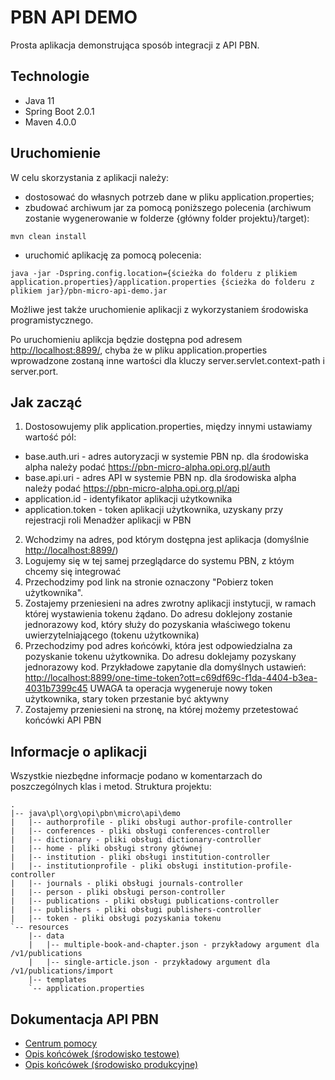 # PBN API DEMO
Prosta aplikacja demonstrująca sposób integracji z API PBN.

## Technologie
- Java 11
- Spring Boot 2.0.1
- Maven 4.0.0

## Uruchomienie
W celu skorzystania z aplikacji należy:
- dostosować do własnych potrzeb dane w pliku application.properties;
- zbudować archiwum jar za pomocą poniższego polecenia (archiwum zostanie wygenerowanie w folderze {główny folder projektu}/target):
```console
mvn clean install
```
- uruchomić aplikację za pomocą polecenia:
```console
java -jar -Dspring.config.location={ścieżka do folderu z plikiem application.properties}/application.properties {ścieżka do folderu z plikiem jar}/pbn-micro-api-demo.jar
```

Możliwe jest także uruchomienie aplikacji z wykorzystaniem środowiska programistycznego.

Po uruchomieniu aplikcja będzie dostępna pod adresem [http://localhost:8899/](http://localhost:8899/),
chyba że w pliku application.properties wprowadzone zostaną inne wartości dla kluczy
server.servlet.context-path i server.port.

## Jak zacząć

1. Dostosowujemy plik application.properties, między innymi ustawiamy wartość pól:
- base.auth.uri - adres autoryzacji w systemie PBN np. dla środowiska alpha należy podać https://pbn-micro-alpha.opi.org.pl/auth
- base.api.uri - adres API w systemie PBN np. dla środowiska alpha należy podać https://pbn-micro-alpha.opi.org.pl/api
- application.id - identyfikator aplikacji użytkownika
- application.token - token aplikacji użytkownika, uzyskany przy rejestracji roli Menadżer aplikacji w PBN
2. Wchodzimy na adres, pod którym dostępna jest aplikacja (domyślnie  [http://localhost:8899/](http://localhost:8899/))
3. Logujemy się w tej samej przeglądarce do systemu PBN, z któym chcemy się integrować
4. Przechodzimy pod link na stronie oznaczony "Pobierz token użytkownika".
5. Zostajemy przeniesieni na adres zwrotny aplikacji instytucji, w ramach której wystawienia tokenu żądano. Do adresu doklejony zostanie jednorazowy kod, który służy do pozyskania właściwego tokenu uwierzytelniającego (tokenu użytkownika)
6. Przechodzimy pod adres końcówki, która jest odpowiedzialna za pozyskanie tokenu użytkownika. Do adresu doklejamy pozyskany jednorazowy kod. Przykładowe zapytanie dla domyślnych ustawień: [http://localhost:8899/one-time-token?ott=c69df69c-f1da-4404-b3ea-4031b7399c45](http://localhost:8899/one-time-token?ott=)
 UWAGA ta operacja wygeneruje nowy token użytkownika, stary token przestanie być aktywny
7. Zostajemy przeniesieni na stronę, na której możemy przetestować końcówki API PBN

## Informacje o aplikacji
Wszystkie niezbędne informacje podano w komentarzach do poszczególnych klas i metod.
Struktura projektu:
```
.
|-- java\pl\org\opi\pbn\micro\api\demo
|   |-- authorprofile - pliki obsługi author-profile-controller 
|   |-- conferences - pliki obsługi conferences-controller
|   |-- dictionary - pliki obsługi dictionary-controller
|   |-- home - pliki obsługi strony głównej
|   |-- institution - pliki obsługi institution-controller
|   |-- institutionprofile - pliki obsługi institution-profile-controller
|   |-- journals - pliki obsługi journals-controller
|   |-- person - pliki obsługi person-controller
|   |-- publications - pliki obsługi publications-controller
|   |-- publishers - pliki obsługi publishers-controller
|   |-- token - pliki obsługi pozyskania tokenu
`-- resources
    |-- data
    |   |-- multiple-book-and-chapter.json - przykładowy argument dla /v1/publications
    |   |-- single-article.json - przykładowy argument dla /v1/publications/import
    |-- templates
    `-- application.properties
```

## Dokumentacja API PBN
- [Centrum pomocy](https://pbn.nauka.gov.pl/centrum-pomocy/baza-wiedzy-kategoria/masowe-interfejsy-wymiany-danych/)
- [Opis końcówek (środowisko testowe)](https://pbn-micro-alpha.opi.org.pl/api/)
- [Opis końcówek (środowisko produkcyjne)](https://pbn.nauka.gov.pl/api/)
